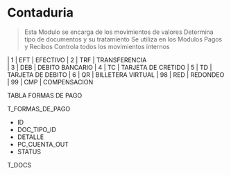 # Contaduria
> Esta Modulo se encarga de los movimientos de valores
> Determina tipo de documentos y su tratamiento
> Se utiliza en los Modulos Pagos y Recibos
> Controla todos los movimientos internos


| 1  | EFT  | EFECTIVO
| 2  | TRF  | TRANSFERENCIA       
| 3  | DEB  | DEBITO BANCARIO
| 4  | TC   | TARJETA DE CRETIDO
| 5  | TD   | TARJETA DE DEBITO
| 6  | QR   | BILLETERA VIRTUAL
| 98 | RED  | REDONDEO
| 99 | CMP  | COMPENSACION

TABLA FORMAS DE PAGO

T_FORMAS_DE_PAGO
- ID
- DOC_TIPO_ID
- DETALLE
- PC_CUENTA_OUT
- STATUS


T_DOCS
